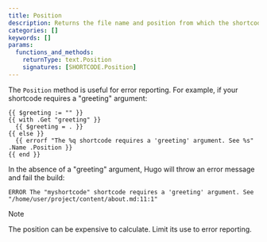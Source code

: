 ```yaml
---
title: Position
description: Returns the file name and position from which the shortcode was called.
categories: []
keywords: []
params:
  functions_and_methods:
    returnType: text.Position
    signatures: [SHORTCODE.Position]
---
```


The `Position` method is useful for error reporting. For example, if your shortcode requires a "greeting" argument:

```go-html-template {file="layouts/shortcodes/myshortcode.html"}
{{ $greeting := "" }}
{{ with .Get "greeting" }}
  {{ $greeting = . }}
{{ else }}
  {{ errorf "The %q shortcode requires a 'greeting' argument. See %s" .Name .Position }}
{{ end }}
```

In the absence of a "greeting" argument, Hugo will throw an error message and fail the build:

```text
ERROR The "myshortcode" shortcode requires a 'greeting' argument. See "/home/user/project/content/about.md:11:1"
```

> [!note]
> The position can be expensive to calculate. Limit its use to error reporting.
